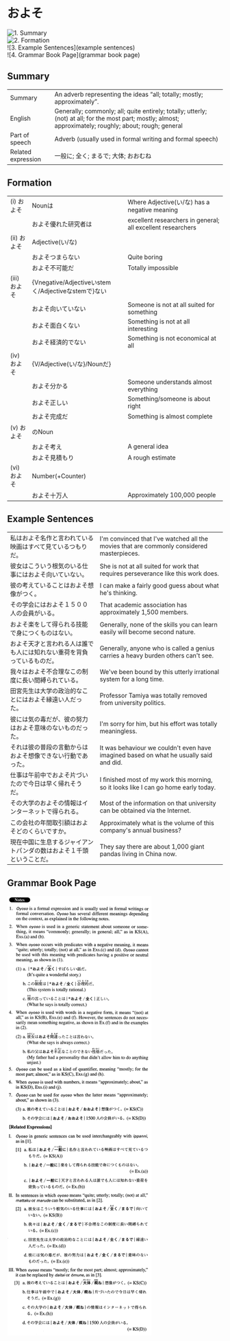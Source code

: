 # およそ

![1. Summary](summary)<br>
![2. Formation](formation)<br>
![3. Example Sentences](example sentences)<br>
![4. Grammar Book Page](grammar book page)<br>


## Summary

<table><tr>   <td>Summary</td>   <td>An adverb representing the ideas “all; totally; mostly; approximately”.</td></tr><tr>   <td>English</td>   <td>Generally; commonly; all; quite entirely; totally; utterly; (not) at all; for the most part; mostly; almost; approximately; roughly; about; rough; general</td></tr><tr>   <td>Part of speech</td>   <td>Adverb (usually used in formal writing and formal speech)</td></tr><tr>   <td>Related expression</td>   <td>一般に; 全く; まるで; 大体; おおむね</td></tr></table>

## Formation

<table class="table"><tbody><tr class="tr head"><td class="td"><span class="numbers">(i)</span> <span class="concept">およそ</span></td><td class="td"><span class="concept"></span><span>Nounは</span></td><td class="td"><span>Where Adjective(い/な) has a negative meaning</span></td></tr><tr class="tr"><td class="td"></td><td class="td"><span class="concept">およそ</span><span>優れた研究者は</span></td><td class="td"><span>excellent researchers in general; all excellent researchers</span></td></tr><tr class="tr head"><td class="td"><span class="numbers">(ii)</span> <span class="concept">およそ</span></td><td class="td"><span class="concept"></span><span>Adjective(い/な)</span> </td><td class="td"></td></tr><tr class="tr"><td class="td"></td><td class="td"><span class="concept">およそ</span><span>つまらない</span></td><td class="td"><span>Quite boring</span></td></tr><tr class="tr"><td class="td"></td><td class="td"><span class="concept">およそ</span><span>不可能だ</span></td><td class="td"><span>Totally impossible</span></td></tr><tr class="tr head"><td class="td"><span class="numbers">(iii)</span> <span class="concept">およそ</span></td><td class="td"><span class="concept"></span><span>{Vnegative/Adjectiveいstemく/Adjectiveなstemで}ない</span></td><td class="td"></td></tr><tr class="tr"><td class="td"></td><td class="td"><span class="concept">およそ</span><span>向いていない</span></td><td class="td"><span>Someone is not at all suited for something</span></td></tr><tr class="tr"><td class="td"></td><td class="td"><span class="concept">およそ</span><span>面白くない</span></td><td class="td"><span>Something is not at all interesting</span></td></tr><tr class="tr"><td class="td"></td><td class="td"><span class="concept">およそ</span><span>経済的でない</span></td><td class="td"><span>Something is not economical at all</span></td></tr><tr class="tr head"><td class="td"><span class="numbers">(iv)</span> <span class="concept">およそ</span></td><td class="td"><span class="concept"></span><span>{V/Adjective(い/な}/Nounだ}</span></td><td class="td"></td></tr><tr class="tr"><td class="td"></td><td class="td"><span class="concept">およそ</span><span>分かる</span></td><td class="td"><span>Someone understands almost everything</span></td></tr><tr class="tr"><td class="td"></td><td class="td"><span class="concept">およそ</span><span>正しい</span></td><td class="td"><span>Something/someone is about right</span></td></tr><tr class="tr"><td class="td"></td><td class="td"><span class="concept">およそ</span><span>完成だ</span></td><td class="td"><span>Something is almost complete</span></td></tr><tr class="tr head"><td class="td"><span class="numbers">(v)</span> <span class="concept">およそ</span></td><td class="td"><span class="concept"></span><span>のNoun</span></td><td class="td"></td></tr><tr class="tr"><td class="td"></td><td class="td"><span class="concept">およそ</span><span>考え</span></td><td class="td"><span>A general idea</span></td></tr><tr class="tr"><td class="td"></td><td class="td"><span class="concept">およそ</span><span>見積もり</span></td><td class="td"><span>A rough estimate</span></td></tr><tr class="tr head"><td class="td"><span class="numbers">(vi)</span> <span class="concept">およそ</span></td><td class="td"><span class="concept"></span><span>Number(+Counter)</span> </td><td class="td"></td></tr><tr class="tr"><td class="td"></td><td class="td"><span class="concept">およそ</span><span>十万人</span></td><td class="td"><span>Approximately 100,000 people</span></td></tr></tbody></table>

## Example Sentences

<table><tr>   <td>私はおよそ名作と言われている映画はすべて見ているつもりだ。</td>   <td>I'm convinced that I've watched all the movies that are commonly considered masterpieces.</td></tr><tr>   <td>彼女はこういう根気のいる仕事にはおよそ向いていない。</td>   <td>She is not at all suited for work that requires perseverance like this work does.</td></tr><tr>   <td>彼の考えていることはおよそ想像がつく。</td>   <td>I can make a fairly good guess about what he's thinking.</td></tr><tr>   <td>その学会にはおよそ１５００人の会員がいる。</td>   <td>That academic association has approximately 1,500 members.</td></tr><tr>   <td>およそ楽をして得られる技能で身につくものはない。</td>   <td>Generally, none of the skills you can learn easily will become second nature.</td></tr><tr>   <td>およそ天才と言われる人は誰でも人には知れない重荷を背負っているものだ。</td>   <td>Generally, anyone who is called a genius carries a heavy burden others can't see.</td></tr><tr>   <td>我々はおよそ不合理なこの制度に長い間縛られている。</td>   <td>We've been bound by this utterly irrational system for a long time.</td></tr><tr>   <td>田宮先生は大学の政治的なことにはおよそ縁遠い人だった。</td>   <td>Professor Tamiya was totally removed from university politics.</td></tr><tr>   <td>彼には気の毒だが、彼の努力はおよそ意味のないものだった。</td>   <td>I'm sorry for him, but his effort was totally meaningless.</td></tr><tr>   <td>それは彼の普段の言動からはおよそ想像できない行動であった。</td>   <td>It was behaviour we couldn't even have imagined based on what he usually said and did.</td></tr><tr>   <td>仕事は午前中でおよそ片づいたので今日は早く帰れそうだ。</td>   <td>I ﬁnished most of my work this morning, so it looks like I can go home early today.</td></tr><tr>   <td>その大学のおよその情報はインターネットで得られる。</td>   <td>Most of the information on that university can be obtained via the Internet.</td></tr><tr>   <td>この会社の年間取引額はおよそどのくらいですか。</td>   <td>Approximately what is the volume of this company's annual business?</td></tr><tr>   <td>現在中国に生息するジャイアントパンダの数はおよそ１千頭ということだ。</td>   <td>They say there are about 1,000 giant pandas living in China now.</td></tr></table>

## Grammar Book Page

![](../img/Advancedおよそ.png)


